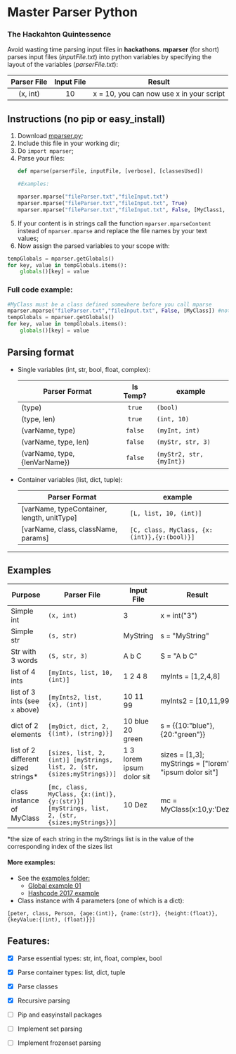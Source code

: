 # Master Parser Python 
### The Hackahton Quintessence

Avoid wasting time parsing input files in **hackathons**. 
**mparser** (for short) parses input files (_inputFile.txt_) into python variables by specifying the layout of the variables (_parserFile.txt_):

| Parser File  | Input File | Result |
|:------------:|:----------:|:----------:|
| (x, int)     | 10         | x = 10, you can now use x in your script         |
## Instructions (no pip or easy_install)
1. Download [mparser.py](https://github.com/msramalho/masterParserPython/blob/master/mparser.py);
2. Include this file in your working dir;
3. Do `import mparser`;
4. Parse your files:
    ```python 
    def mparse(parserFile, inputFile, [verbose], [classesUsed])

   #Examples:
   
    mparser.mparse("fileParser.txt","fileInput.txt")
    mparser.mparse("fileParser.txt","fileInput.txt", True)
    mparser.mparse("fileParser.txt","fileInput.txt", False, [MyClass1, MyClass2])
     ```
5. If your content is in strings call the function `mparser.mparseContent` instead of `mparser.mparse` and replace the file names by your text values;
6. Now assign the parsed variables to your scope with:
```python
tempGlobals = mparser.getGlobals()
for key, value in tempGlobals.items():
    globals()[key] = value
```
### Full code example:
```python
#MyClass must be a class defined somewhere before you call mparse
mparser.mparse("fileParser.txt","fileInput.txt", False, [MyClass]) #not verbose
tempGlobals = mparser.getGlobals()
for key, value in tempGlobals.items():
    globals()[key] = value
```

## Parsing format

- Single variables (int, str, bool, float, complex):

    | Parser Format   | Is Temp? | example |
    | ------------- |:-------------:| -------------| 
    | (type)      | `true` | `(bool)` |
    | (type, len)      | `true` | `(int, 10)` |
    | (varName, type)      | `false` | `(myInt, int)` |
    | (varName, type, len) | `false` | `(myStr, str, 3)` |
    | (varName, type, {lenVarName}) | `false` | `(myStr2, str, {myInt})` |
    
- Container variables (list, dict, tuple):
    
    | Parser Format   | example |
    | ------------- | -------------| 
    | [varName, typeContainer, length, unitType]      | `[L, list, 10, (int)]` |
    | [varName, class, className, params]      | `[C, class, MyClass, {x:(int)},{y:(bool)}]` |

---

## Examples

| Purpose  | Parser File  | Input File | Result |
| ---------| ------------ | ---------- | ------ |
| Simple int | `(x, int)`  | 3        | x = int("3")|
| Simple str | `(s, str)`  | MyString  | s = "MyString"|
| Str with 3 words | `(S, str, 3)`  | A b C  | S = "A b C"|
| list of 4 ints | `[myInts, list, 10, (int)]`  | 1 2 4 8  | myInts = [1,2,4,8]|
| list of 3 ints (see `x` above) | `[myInts2, list, {x}, (int)]`  | 10 11 99  | myInts2 = [10,11,99]|
| dict of 2 elements | `[myDict, dict, 2, {(int), (string)}]`  | 10 blue 20 green  | s = {{10:"blue"},{20:"green"}}|
| list of 2 different sized strings* | `[sizes, list, 2, (int)] [myStrings, list, 2, (str, {sizes;myStrings})]`  | 1 3  lorem ipsum dolor sit | sizes = [1,3]; myStrings = ["lorem", "ipsum dolor sit"]|
| class instance of MyClass | `[mc, class, MyClass, {x:(int)},{y:(str)}] [myStrings, list, 2, (str, {sizes;myStrings})]`  | 10 Dez | mc = MyClass(x:10,y:'Dez')|

*the size of each string in the myStrings list is in the value of the corresponding index of the sizes list

#### More examples:
- See the [examples folder:](https://github.com/msramalho/masterParserPython/tree/master/examples)
  - [Global example 01](https://github.com/msramalho/masterParserPython/tree/master/examples/ex_01)
  - [Hashcode 2017 example](https://github.com/msramalho/masterParserPython/tree/master/examples/ex_hashcode2017)
- Class instance with 4 parameters (one of which is a dict):
``` 
[peter, class, Person, {age:(int)}, {name:(str)}, {height:(float)}, {keyValue:{(int), (float)}}]
```

## Features:
- [x] Parse essential types: str, int, float, complex, bool
- [x] Parse container types: list, dict, tuple
- [x] Parse classes
- [x] Recursive parsing


- [ ] Pip and easyinstall packages
- [ ] Implement set parsing
- [ ] Implement frozenset parsing


